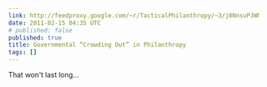 ```yaml
---
link: http://feedproxy.google.com/~r/TacticalPhilanthropy/~3/j8NnsuPJWNI/governmental-crowding-out-in-philanthropy
date: 2011-02-15 04:35 UTC
# published: false
published: true
title: Governmental “Crowding Out” in Philanthropy
tags: []
---
```


That won't last long...
